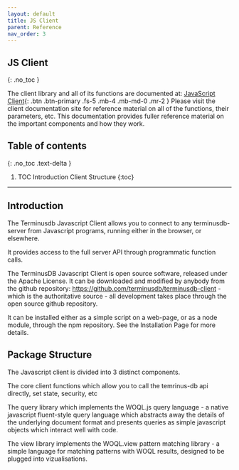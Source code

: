 ```yaml
---
layout: default
title: JS Client
parent: Reference
nav_order: 3
---
```


## JS Client
{: .no_toc }

The client library and all of its functions are documented at: 
[JavaScript Client](https://terminusdb.github.io/terminusdb-client/){: .btn .btn-primary .fs-5 .mb-4 .mb-md-0 .mr-2 }  Please visit the client documentation site for reference material on all of the functions, their parameters, etc. This documentation provides fuller reference material on the important components and how they work.   


## Table of contents
{: .no_toc .text-delta }

1. TOC
Introduction
Client Structure
{:toc}

---

## Introduction

The Terminusdb Javascript Client allows you to connect to any terminusdb-server from Javascript programs, running either in the browser, or elsewhere. 

It provides access to the full server API through programmatic function calls. 

The TerminusDB Javascript Client is open source software, released under the Apache License. It can be downloaded and modified by anybody from the github repository: https://github.com/terminusdb/terminusdb-client - which is the authoritative source - all development takes place through the open source github repository.  

It can be installed either as a simple script on a web-page, or as a node module, through the npm repository. See the Installation Page for more details. 

## Package Structure

The Javascript client is divided into 3 distinct components. 

The core client functions which allow you to call the temrinus-db api directly, set state, security, etc

The query library which implements the WOQL.js query language - a native javascript fluent-style query language which abstracts away the details of the underlying document format and presents queries as simple javascript objects which interact well with code. 

The view library implements the WOQL.view pattern matching library - a simple language for matching patterns with WOQL results, designed to be plugged into vizualisations. 
